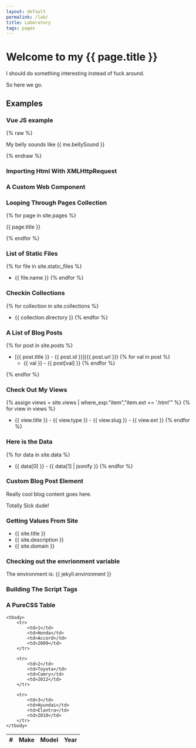 ```yaml
---
layout: default
permalink: /lab/
title: Laboratory
tags: pages
---
```


# Welcome to my {{ page.title }}

I should do something interesting instead of fuck around. 

So here we go.

## Examples

### Vue JS example

{% raw %}
<div>
  <p>My belly sounds like {{ me.bellySound }}</p>
</div>
{% endraw %}


### Importing Html With XMLHttpRequest

<!-- div w3-include-html="/assets/components/thing.html"></div -->


### A Custom Web Component

<kf-shadow-test>
</kf-shadow-test>

<simple-counter>
</simple-counter>

<complex-counter>
</complex-counter>

### Looping Through Pages Collection

{% for page in site.pages %}
  <p>{{ page.title }} </p>
{% endfor %}

### List of Static Files

{% for file in site.static_files %}
  - {{  file.name }}
{% endfor %}

### Checkin Collections

{% for collection in site.collections %}
  - {{  collection.directory }} 
{% endfor %}

### A List of Blog Posts

{% for post in site.posts %}
  
  - [{{ post.title }} - {{ post.id }}]({{ post.url }})
    {% for val in post %}
    - {{ val }} - {{ post[val] }}
    {% endfor %}
  
{% endfor %}

### Check Out My Views

{% assign views = site.views | where_exp:"item","item.ext == '.html'" %}
{% for view in views %}
  - {{  view.title }} - {{ view.type }} - {{ view.slug }} - {{ view.ext }}
{% endfor %}

### Here is the Data

{% for data in site.data %}
  - {{ data[0] }} - {{ data[1] | jsonify }}
{% endfor %}


### Custom Blog Post Element

<test-blog-post title="I am a hybrid style blog component">
  <p>Really cool blog content goes here.</p>
  <p>Totally Sick dude!</p>
</test-blog-post>

<blog-post 
  title="I am a VueJS Component blog title"
  href="/technology/2018/11/04/StartingWithJekyll">
  <template slot="excerpt">
    I guess this could be the excerpt. If clicked, will I be replaced with blog content?
  </template>
</blog-post>

### Getting Values From Site

 - {{ site.title }}
 - {{ site.description }}
 - {{ site.domain }}

### Checking out the envrionment variable

The environment is: {{ jekyll.environment }}

### Building The Script Tags



### A PureCSS Table

<table class="pure-table">
    <thead>
        <tr>
            <th>#</th>
            <th>Make</th>
            <th>Model</th>
            <th>Year</th>
        </tr>
    </thead>

    <tbody>
        <tr>
            <td>1</td>
            <td>Honda</td>
            <td>Accord</td>
            <td>2009</td>
        </tr>

        <tr>
            <td>2</td>
            <td>Toyota</td>
            <td>Camry</td>
            <td>2012</td>
        </tr>

        <tr>
            <td>3</td>
            <td>Hyundai</td>
            <td>Elantra</td>
            <td>2010</td>
        </tr>
    </tbody>
</table>